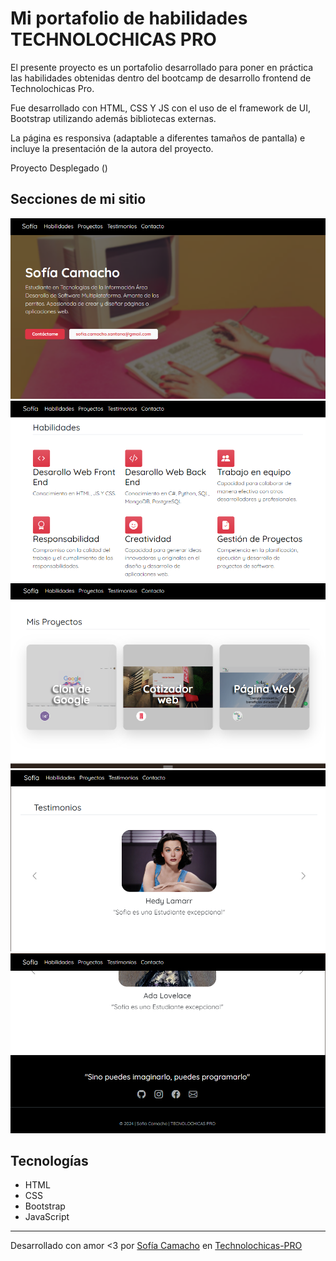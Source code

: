 # Mi portafolio de habilidades TECHNOLOCHICAS PRO

El presente proyecto es un portafolio desarrollado para poner en práctica las habilidades obtenidas dentro del bootcamp de desarrollo frontend de Technolochicas Pro.

Fue desarrollado con HTML, CSS Y JS con el uso de el framework de UI, Bootstrap utilizando además bibliotecas externas.

La página es responsiva (adaptable a diferentes tamaños de pantalla) e incluye la presentación de la autora del proyecto.

Proyecto Desplegado ()

 ## Secciones de mi sitio
![Presentacion](assets/README/presentacion.png)
![Habilidades](assets/README/habilidades.png)
![Proyectos](assets/README/proyectos.png)
![Testimonios](assets/README/Testimonios.png)
![Contacto](assets/README/contacto.png)

 ## Tecnologías 

 * HTML
 * CSS
 * Bootstrap
 * JavaScript

 ---
 Desarrollado con amor <3 por [Sofía Camacho](https://www.instagram.com/sofia_saant/) en [Technolochicas-PRO](https://tecnolochicas.mx/)